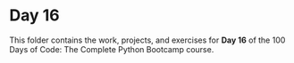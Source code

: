 # Day 16

This folder contains the work, projects, and exercises for **Day 16** of the 100 Days of Code: The Complete Python Bootcamp course.
